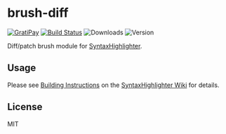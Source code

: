 # brush-diff

[![GratiPay](https://img.shields.io/gratipay/user/alexgorbatchev.svg)](https://gratipay.com/alexgorbatchev/)
[![Build Status](https://travis-ci.org/syntaxhighlighter/brush-diff.svg)](https://travis-ci.org/syntaxhighlighter/brush-diff)
![Downloads](https://img.shields.io/npm/dm/brush-diff.svg)
![Version](https://img.shields.io/npm/v/brush-diff.svg)

Diff/patch brush module for [SyntaxHighlighter](https://github.com/syntaxhighlighter/syntaxhighlighter).

## Usage

Please see [Building Instructions](https://github.com/syntaxhighlighter/syntaxhighlighter/wiki/Building) on the [SyntaxHighlighter Wiki](https://github.com/syntaxhighlighter/syntaxhighlighter/wiki) for details.

## License

MIT

